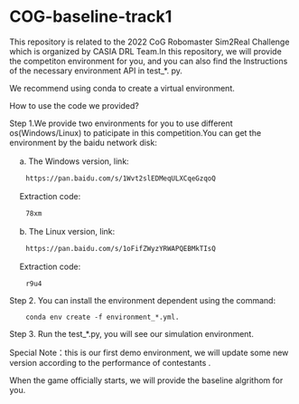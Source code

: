 # COG-baseline-track1
This repository is related to the 2022 CoG Robomaster Sim2Real Challenge which is organized by CASIA DRL Team.In this repository, we will provide the competiton environment for you, and you can also find the Instructions of the necessary environment API in test_*. py.            

We recommend using conda to create a virtual environment.  

How to use the code we provided?  

Step 1.We provide two environments for you to use different os(Windows/Linux) to paticipate in this competition.You can get the environment by the baidu network disk:  

　 a. The Windows version, link:  

        https://pan.baidu.com/s/1Wvt2slEDMeqULXCqeGzqoQ 
        
　 Extraction code:  

        78xm

　 b. The Linux version, link:  

        https://pan.baidu.com/s/1oFifZWyzYRWAPQEBMkTIsQ 
        
　 Extraction code:

        r9u4  
        
Step 2. You can install the environment dependent using the command:

        conda env create -f environment_*.yml.  

Step 3. Run the test_*.py, you will see our simulation environment.  
               
Special Note：this is our first demo environment, we will update some new version according to the performance of contestants .  
        
When the game officially starts, we will provide the baseline algrithom for you.
